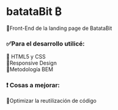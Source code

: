 # batataBit ₿
💬Front-End de la landing page de BatataBit

### ✅Para el desarrollo utilicé:  
🔰 HTML5 y CSS  
🔰Responsive Design  
🔰Metodología BEM    


### ❗ Cosas a mejorar:
🔰Optimizar la reutilización de código
